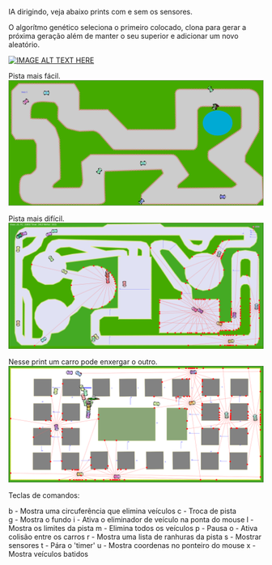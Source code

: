 IA dirigindo, veja abaixo prints com e sem os sensores.

O algorítmo genético seleciona o primeiro colocado, clona para gerar a próxima geração além de manter o seu superior e adicionar um novo aleatório.

[![IMAGE ALT TEXT HERE](https://img.youtube.com/vi/YOUTUBE_VIDEO_ID_HERE/0.jpg)](https://youtu.be/-AE7YnHMn9E)

Pista mais fácil.
![Alt text](src/assets/asset1.png?raw=true "Print da pista")

Pista mais difícil.
![Alt text](src/assets/asset3.png?raw=true "Print da pista")

Nesse print um carro pode enxergar o outro.
![Alt text](src/assets/asset4.png?raw=true "Print da pista")

Teclas de comandos:

b - Mostra uma circuferência que elimina veículos
c - Troca de pista       
g - Mostra o fundo
i - Ativa o eliminador de veículo na ponta do mouse
l - Mostra os limites da pista
m - Elimina todos os veículos
p - Pausa
o - Ativa colisão entre os carros
r - Mostra uma lista de ranhuras da pista
s - Mostrar sensores
t - Pára o 'timer'
u - Mostra coordenas no ponteiro do mouse
x - Mostra veículos batidos